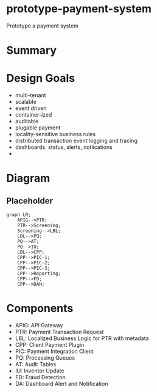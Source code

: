 # prototype-payment-system
Prototype a payment system


# Summary


# Design Goals
- multi-tenant
- scalable
- event driven
- container-ized
- auditable
- plugable payment 
- locality-sensitive business rules
- distributed transaction event logging and tracing
- dashboards: status, alerts, notiications
- 

# Diagram
## Placeholder
```mermaid
graph LR;
    APIG-->PTR;
    PTR-->Screening;
    Screening-->LBL;
    LBL-->PQ;
    PQ-->AT;
    PQ-->IU;
    LBL-->CPP;
    CPP-->PIC-1;
    CPP-->PIC-2;
    CPP-->PIC-3;
    CPP-->Reporting;
    CPP-->FD;
    CPP-->DAN;
```

# Components
- APIG: API Gateway
- PTR: Payment Transaction Request
- LBL: Localized Business Logic for PTR with metadata
- CPP: Client Payment Plugin
- PIC: Payment Integration Client
- PQ: Processing Queues
- AT: Audit Tables
- IU: Inventor Update
- FD: Fraud Detection
- DA: Dashboard Alert and Notification
